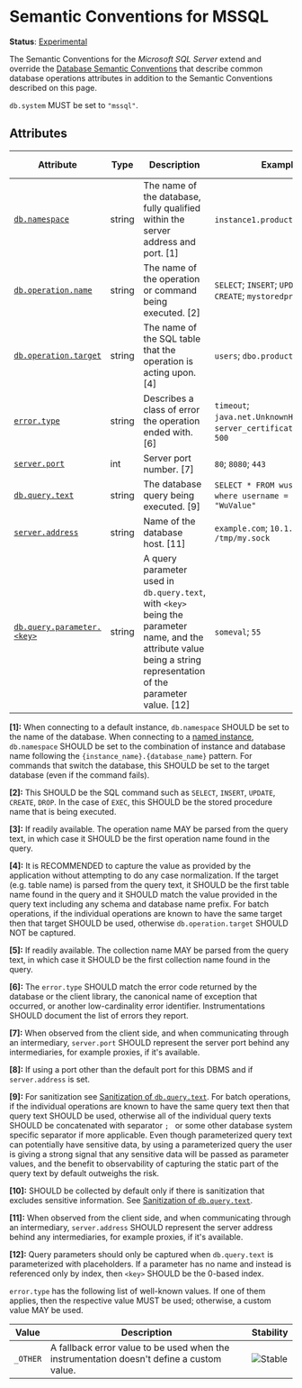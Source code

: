 <!--- Hugo front matter used to generate the website version of this page:
linkTitle: MSSQL
--->

# Semantic Conventions for MSSQL

**Status**: [Experimental][DocumentStatus]

The Semantic Conventions for the *Microsoft SQL Server* extend and override the [Database Semantic Conventions](database-spans.md)
that describe common database operations attributes in addition to the Semantic Conventions
described on this page.

`db.system` MUST be set to `"mssql"`.

## Attributes

<!-- semconv db.mssql(full) -->
<!-- NOTE: THIS TEXT IS AUTOGENERATED. DO NOT EDIT BY HAND. -->
<!-- see templates/registry/markdown/snippet.md.j2 -->
<!-- prettier-ignore-start -->
<!-- markdownlint-capture -->
<!-- markdownlint-disable -->

| Attribute  | Type | Description  | Examples  | [Requirement Level](https://opentelemetry.io/docs/specs/semconv/general/attribute-requirement-level/) | Stability |
|---|---|---|---|---|---|
| [`db.namespace`](/docs/attributes-registry/db.md) | string | The name of the database, fully qualified within the server address and port. [1] | `instance1.products`; `customers` | `Conditionally Required` If available. | ![Experimental](https://img.shields.io/badge/-experimental-blue) |
| [`db.operation.name`](/docs/attributes-registry/db.md) | string | The name of the operation or command being executed. [2] | `SELECT`; `INSERT`; `UPDATE`; `DELETE`; `CREATE`; `mystoredproc` | `Conditionally Required` [3] | ![Experimental](https://img.shields.io/badge/-experimental-blue) |
| [`db.operation.target`](/docs/attributes-registry/db.md) | string | The name of the SQL table that the operation is acting upon. [4] | `users`; `dbo.products` | `Conditionally Required` [5] | ![Experimental](https://img.shields.io/badge/-experimental-blue) |
| [`error.type`](/docs/attributes-registry/error.md) | string | Describes a class of error the operation ended with. [6] | `timeout`; `java.net.UnknownHostException`; `server_certificate_invalid`; `500` | `Conditionally Required` If and only if the operation failed. | ![Stable](https://img.shields.io/badge/-stable-lightgreen) |
| [`server.port`](/docs/attributes-registry/server.md) | int | Server port number. [7] | `80`; `8080`; `443` | `Conditionally Required` [8] | ![Stable](https://img.shields.io/badge/-stable-lightgreen) |
| [`db.query.text`](/docs/attributes-registry/db.md) | string | The database query being executed. [9] | `SELECT * FROM wuser_table where username = ?`; `SET mykey "WuValue"` | `Recommended` [10] | ![Experimental](https://img.shields.io/badge/-experimental-blue) |
| [`server.address`](/docs/attributes-registry/server.md) | string | Name of the database host. [11] | `example.com`; `10.1.2.80`; `/tmp/my.sock` | `Recommended` | ![Stable](https://img.shields.io/badge/-stable-lightgreen) |
| [`db.query.parameter.<key>`](/docs/attributes-registry/db.md) | string | A query parameter used in `db.query.text`, with `<key>` being the parameter name, and the attribute value being a string representation of the parameter value. [12] | `someval`; `55` | `Opt-In` | ![Experimental](https://img.shields.io/badge/-experimental-blue) |

**[1]:** When connecting to a default instance, `db.namespace` SHOULD be set to the name of the database. When connecting to a [named instance](https://learn.microsoft.com/sql/connect/jdbc/building-the-connection-url#named-and-multiple-sql-server-instances), `db.namespace` SHOULD be set to the combination of instance and database name following the `{instance_name}.{database_name}` pattern.
For commands that switch the database, this SHOULD be set to the target database (even if the command fails).

**[2]:** This SHOULD be the SQL command such as `SELECT`, `INSERT`, `UPDATE`, `CREATE`, `DROP`.
In the case of `EXEC`, this SHOULD be the stored procedure name that is being executed.

**[3]:** If readily available. The operation name MAY be parsed from the query text, in which case it SHOULD be the first operation name found in the query.

**[4]:** It is RECOMMENDED to capture the value as provided by the application without attempting to do any case normalization.
If the target (e.g. table name) is parsed from the query text, it SHOULD be the first table name found in the query and it SHOULD match the value provided in the query text including any schema and database name prefix.
For batch operations, if the individual operations are known to have the same target then that target SHOULD be used, otherwise `db.operation.target` SHOULD NOT be captured.

**[5]:** If readily available. The collection name MAY be parsed from the query text, in which case it SHOULD be the first collection name found in the query.

**[6]:** The `error.type` SHOULD match the error code returned by the database or the client library, the canonical name of exception that occurred, or another low-cardinality error identifier. Instrumentations SHOULD document the list of errors they report.

**[7]:** When observed from the client side, and when communicating through an intermediary, `server.port` SHOULD represent the server port behind any intermediaries, for example proxies, if it's available.

**[8]:** If using a port other than the default port for this DBMS and if `server.address` is set.

**[9]:** For sanitization see [Sanitization of `db.query.text`](../../docs/database/database-spans.md#sanitization-of-dbquerytext).
For batch operations, if the individual operations are known to have the same query text then that query text SHOULD be used, otherwise all of the individual query texts SHOULD be concatenated with separator `; ` or some other database system specific separator if more applicable.
Even though parameterized query text can potentially have sensitive data, by using a parameterized query the user is giving a strong signal that any sensitive data will be passed as parameter values, and the benefit to observability of capturing the static part of the query text by default outweighs the risk.

**[10]:** SHOULD be collected by default only if there is sanitization that excludes sensitive information. See [Sanitization of `db.query.text`](../../docs/database/database-spans.md#sanitization-of-dbquerytext).

**[11]:** When observed from the client side, and when communicating through an intermediary, `server.address` SHOULD represent the server address behind any intermediaries, for example proxies, if it's available.

**[12]:** Query parameters should only be captured when `db.query.text` is parameterized with placeholders.
If a parameter has no name and instead is referenced only by index, then `<key>` SHOULD be the 0-based index.



`error.type` has the following list of well-known values. If one of them applies, then the respective value MUST be used; otherwise, a custom value MAY be used.

| Value  | Description | Stability |
|---|---|---|
| `_OTHER` | A fallback error value to be used when the instrumentation doesn't define a custom value. | ![Stable](https://img.shields.io/badge/-stable-lightgreen) |



<!-- markdownlint-restore -->
<!-- prettier-ignore-end -->
<!-- END AUTOGENERATED TEXT -->
<!-- endsemconv -->

[DocumentStatus]: https://opentelemetry.io/docs/specs/otel/document-status

